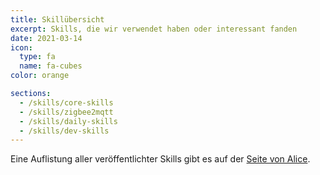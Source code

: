 ```yaml
---
title: Skillübersicht
excerpt: Skills, die wir verwendet haben oder interessant fanden
date: 2021-03-14
icon:
  type: fa
  name: fa-cubes
color: orange

sections:
  - /skills/core-skills
  - /skills/zigbee2mqtt
  - /skills/daily-skills
  - /skills/dev-skills
---
```


Eine Auflistung aller veröffentlichter Skills gibt es auf der [Seite von Alice](https://store.projectalice.io/).
